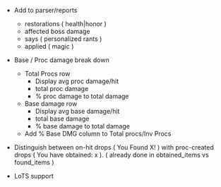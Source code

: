 * Add to parser/reports
  * restorations ( health|honor )
  * affected boss damage
  * says ( personalized rants )
  * applied ( magic )

* Base / Proc damage break down
  * Total Procs row
    * Display avg proc damage/hit
    * total proc damage
    * % proc damage to total damage
  * Base damage row
    * Display avg base damage/hit
    * total base damage
    * % base damage to total damage
  * Add % Base DMG column to Total procs/Inv Procs

* Distinguish between on-hit drops ( You Found X! ) with proc-created drops ( You have obtained: x ). ( already done in obtained_items vs found_items )

* LoTS support


